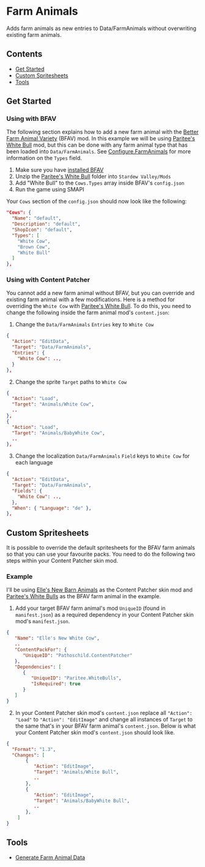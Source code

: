 # Farm Animals

Adds farm animals as new entries to Data/FarmAnimals without overwriting existing farm animals.

## Contents

- [Get Started](#get-started)
- [Custom Spritesheets](#custom-spritesheets)
- [Tools](#tools)

## Get Started

### Using with BFAV

The following section explains how to add a new farm animal with the [Better Farm Animal Variety](https://www.nexusmods.com/stardewvalley/mods/3296) (BFAV) mod. In this example we will be using [Paritee's White Bull](https://www.nexusmods.com/stardewvalley/mods/3298) mod, but this can be done with any farm animal type that has been loaded into `Data/FarmAnimals`. See [Configure.FarmAnimals](https://github.com/paritee/Better-Farm-Animal-Variety/blob/master/README.md#farmanimals) for more information on the `Types` field.

1. Make sure you have [installed BFAV](https://github.com/paritee/Better-Farm-Animal-Variety/blob/master/README.md#install)
2. Unzip the [Paritee's White Bull](https://www.nexusmods.com/stardewvalley/mods/3298) folder into `Stardew Valley/Mods`
3. Add "White Bull" to the `Cows.Types` array inside BFAV's `config.json`
4. Run the game using SMAPI

Your `Cows` section of the `config.json` should now look like the following:

```json
"Cows": {
  "Name": "default",
  "Description": "default",
  "ShopIcon": "default",
  "Types": [
    "White Cow",
    "Brown Cow",
    "White Bull"
  ]
},
```

### Using with Content Patcher

You cannot add a new farm animal without BFAV, but you can override and existing farm animal with a few modifications. Here is a method for overriding the `White Cow` with [Paritee's White Bull](https://www.nexusmods.com/stardewvalley/mods/3298). To do this, you need to change the following inside the farm animal mod's `content.json`:

1. Change the `Data/FarmAnimals` `Entries` key to `White Cow`

```json
{
  "Action": "EditData",
  "Target": "Data/FarmAnimals",
  "Entries": {
    "White Cow": ..,
  }
},
```

2. Change the sprite `Target` paths to `White Cow`

```json
{
  "Action": "Load",
  "Target": "Animals/White Cow",
  ..
},
{
  "Action": "Load",
  "Target": "Animals/BabyWhite Cow",
  ..
},
```

3. Change the localization `Data/FarmAnimals` `Field` keys to `White Cow` for each language

```json
{
  "Action": "EditData",
  "Target": "Data/FarmAnimals",
  "Fields": {
    "White Cow": ..,
  },
  "When": { "Language": "de" },
},
```

## Custom Spritesheets

It is possible to override the default spritesheets for the BFAV farm animals so that you can use your favourite packs. You need to do the following two steps within your Content Patcher skin mod.

### Example

I'll be using [Elle's New Barn Animals](https://www.nexusmods.com/stardewvalley/mods/3167) as the Content Patcher skin mod and [Paritee's White Bulls](https://www.nexusmods.com/stardewvalley/mods/3298) as the BFAV farm animal in the example.

1. Add your target BFAV farm animal's mod `UniqueID` (found in `manifest.json`) as a required dependency in your Content Patcher skin mod's `manifest.json`.

```json
{
   "Name": "Elle's New White Cow",
   ..
   "ContentPackFor": {
      "UniqueID": "Pathoschild.ContentPatcher"
   },
   "Dependencies": [
      {
         "UniqueID": "Paritee.WhiteBulls",
         "IsRequired": true
      }
   ]
}
```

2. In your Content Patcher skin mod's `content.json` replace all `"Action": "Load"` to `"Action": "EditImage"` and change all instances of `Target` to the same that's in your BFAV farm animal's `content.json`. Below is what your Content Patcher skin mod's `content.json` should look like.

```json
{
  "Format": "1.3",
  "Changes": [
       {
          "Action": "EditImage",
          "Target": "Animals/White Bull",
          ..
       },
       {
          "Action": "EditImage",
          "Target": "Animals/BabyWhite Bull",
          ..
       },
    ]
}
```

## Tools

- [Generate Farm Animal Data](https://paritee.github.io/#generate-data-farmanimals-entry)
